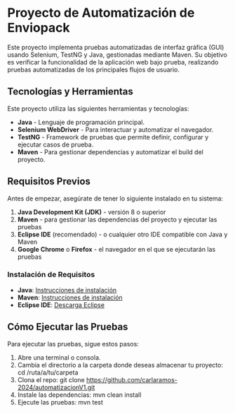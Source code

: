 # Proyecto de Automatización de Enviopack

Este proyecto implementa pruebas automatizadas de interfaz gráfica (GUI) usando Selenium, TestNG y Java, gestionadas mediante Maven. Su objetivo es verificar la funcionalidad de la aplicación web bajo prueba, realizando pruebas automatizadas de los principales flujos de usuario.

## Tecnologías y Herramientas

Este proyecto utiliza las siguientes herramientas y tecnologías:

- **Java** - Lenguaje de programación principal.
- **Selenium WebDriver** - Para interactuar y automatizar el navegador.
- **TestNG** - Framework de pruebas que permite definir, configurar y ejecutar casos de prueba.
- **Maven** - Para gestionar dependencias y automatizar el build del proyecto.

## Requisitos Previos

Antes de empezar, asegúrate de tener lo siguiente instalado en tu sistema:

1. **Java Development Kit (JDK)** - versión 8 o superior
2. **Maven** - para gestionar las dependencias del proyecto y ejecutar las pruebas
3. **Eclipse IDE** (recomendado) - o cualquier otro IDE compatible con Java y Maven
4. **Google Chrome** o **Firefox** - el navegador en el que se ejecutarán las pruebas

### Instalación de Requisitos

- **Java**: [Instrucciones de instalación](https://www.oracle.com/java/technologies/javase-downloads.html)
- **Maven**: [Instrucciones de instalación](https://maven.apache.org/install.html)
- **Eclipse IDE**: [Descarga Eclipse](https://www.eclipse.org/downloads/)

## Cómo Ejecutar las Pruebas

Para ejecutar las pruebas, sigue estos pasos:

1. Abre una terminal o consola.
2. Cambia el directorio a la carpeta donde deseas almacenar tu proyecto: cd /ruta/a/tu/carpeta
3. Clona el repo: git clone https://github.com/carlaramos-2024/automatizacionV1.git
4. Instale las dependencias: mvn clean install
5. Ejecute las pruebas: mvn test

